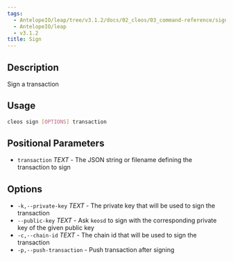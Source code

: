 ```yaml
---
tags:
  - AntelopeIO/leap/tree/v3.1.2/docs/02_cleos/03_command-reference/sign.md
  - AntelopeIO/leap
  - v3.1.2
title: Sign
---
```

## Description
Sign a transaction

## Usage
```sh
cleos sign [OPTIONS] transaction
```

## Positional Parameters
- `transaction` _TEXT_ - The JSON string or filename defining the transaction to sign

## Options
- `-k,--private-key` _TEXT_ - The private key that will be used to sign the transaction
- `--public-key` _TEXT_ - Ask `keosd` to sign with the corresponding private key of the given public key
- `-c,--chain-id` _TEXT_ - The chain id that will be used to sign the transaction
- `-p,--push-transaction` - Push transaction after signing
